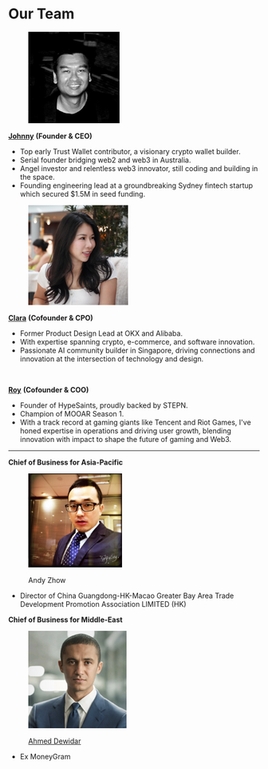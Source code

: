 # Our Team

<div align="left"><figure><img src="../.gitbook/assets/1631145533745 (1).jpeg" alt="" width="183"><figcaption></figcaption></figure></div>

[**Johnny**](https://www.linkedin.com/in/johnnyjiang1/) **(Founder & CEO)**

* Top early Trust Wallet contributor, a visionary crypto wallet builder.&#x20;
* Serial founder bridging web2 and web3 in Australia.
* Angel investor and relentless web3 innovator, still coding and building in the space.&#x20;
* Founding engineering lead at a groundbreaking Sydney fintech startup which secured $1.5M in seed funding.



<div align="left"><figure><img src="../.gitbook/assets/1682085374282 (1).jpeg" alt="" width="200"><figcaption></figcaption></figure></div>

[**Clara**](https://www.linkedin.com/in/clara-chou-6478ab13b/) **(Cofounder & CPO)**

* Former Product Design Lead at OKX and Alibaba.
* With expertise spanning crypto, e-commerce, and software innovation.&#x20;
* Passionate AI community builder in Singapore, driving connections and innovation at the intersection of technology and design.



<div align="left"><figure><img src="../.gitbook/assets/roy pic.png" alt="" width="188"><figcaption></figcaption></figure></div>

[**Roy**](https://www.linkedin.com/in/nordicroy/) **(Cofounder & COO)**

* Founder of HypeSaints, proudly backed by STEPN.&#x20;
* Champion of MOOAR Season 1.&#x20;
* With a track record at gaming giants like Tencent and Riot Games, I've honed expertise in operations and driving user growth, blending innovation with impact to shape the future of gaming and Web3.



***



**Chief of Business for Asia-Pacific**

<div align="left"><figure><img src="../.gitbook/assets/Andy_Chou.jpg" alt="" width="188"><figcaption><p>Andy Zhow</p></figcaption></figure></div>

* Director of China Guangdong-HK-Macao Greater Bay Area Trade Development Promotion Association LIMITED (HK)



**Chief of Business for Middle-East**

<div align="left"><figure><img src="../.gitbook/assets/Ahmed Dewidar.png" alt="" width="197"><figcaption><p><a href="https://www.linkedin.com/in/ahmeddewidar/">Ahmed Dewidar</a></p></figcaption></figure></div>

* Ex MoneyGram

